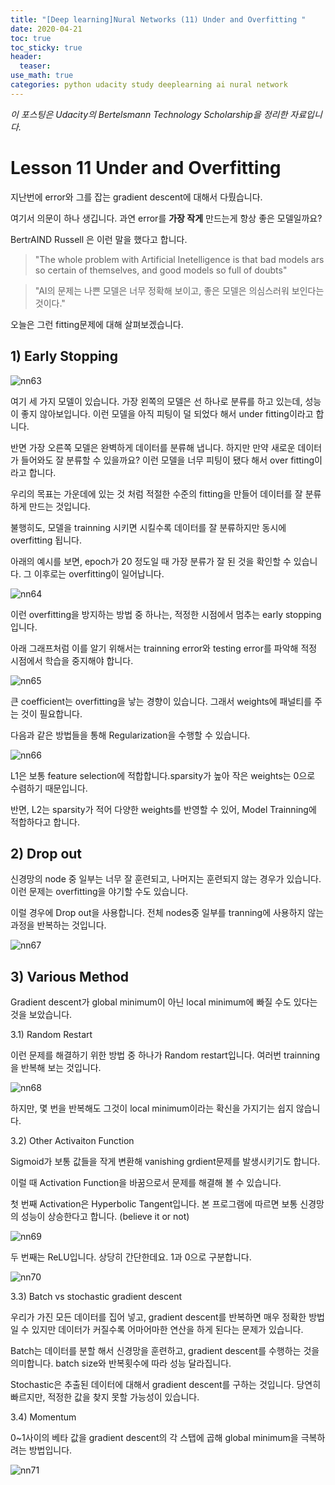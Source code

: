 ```yaml
---
title: "[Deep learning]Nural Networks (11) Under and Overfitting "
date: 2020-04-21
toc: true
toc_sticky: true
header:
  teaser: 
use_math: true
categories: python udacity study deeplearning ai nural network
---
```



*이 포스팅은 Udacity의 Bertelsmann Technology Scholarship을 정리한 자료입니다.*  


# Lesson 11 Under and Overfitting 

지난번에 error와 그를 잡는 gradient descent에 대해서 다뤘습니다. 

여기서 의문이 하나 생깁니다. 과연 error를 **가장 작게** 만드는게 항상 좋은 모델일까요? 

BertrAIND Russell 은 이런 말을 했다고 합니다. 

> "The whole problem with Artificial Inetelligence is that bad models ars so certain of themselves, and good models so full of doubts"

> "AI의 문제는 나쁜 모델은 너무 정확해 보이고, 좋은 모델은 의심스러워 보인다는 것이다."

오늘은 그런 fitting문제에 대해 살펴보겠습니다.


## 1) Early Stopping

![nn63](https://drive.google.com/uc?id=1VSp6tkcqxT54Sx1QcPjB8XmWonxgsTSY)

여기 세 가지 모델이 있습니다. 가장 왼쪽의 모델은 선 하나로 분류를 하고 있는데, 성능이 좋지 않아보입니다. 이런 모델을 아직 피팅이 덜 되었다 해서 under fitting이라고 합니다.

반면 가장 오른쪽 모델은 완벽하게 데이터를 분류해 냅니다. 하지만 만약 새로운 데이터가 들어와도 잘 분류할 수 있을까요? 이런 모델을 너무 피팅이 됐다 해서 over fitting이라고 합니다.

우리의 목표는 가운데에 있는 것 처럼 적절한 수준의 fitting을 만들어 데이터를 잘 분류하게 만드는 것입니다.

불행히도, 모델을 trainning 시키면 시킬수록 데이터를 잘 분류하지만 동시에 overfitting 됩니다.

아래의 예시를 보면, epoch가 20 정도일 때 가장 분류가 잘 된 것을 확인할 수 있습니다. 그 이후로는 overfitting이 일어납니다. 

![nn64](https://drive.google.com/uc?id=1pBr_54H2UoadEMZwmgKCsBkuuVgK_VCN)

이런 overfitting을 방지하는 방법 중 하나는, 적정한 시점에서 멈추는 early stopping입니다.

아래 그래프처럼 이를 알기 위해서는 trainning error와 testing error를 파악해 적정 시점에서 학습을 중지해야 합니다.

![nn65](https://drive.google.com/uc?id=18GOiUpIXp5TOB3kBoi4Nkx6JPlKX7pOx)

큰 coefficient는 overfitting을 낳는 경향이 있습니다. 그래서 weights에 패널티를 주는 것이 필요합니다. 

다음과 같은 방법들을 통해 Regularization을 수행할 수 있습니다. 

![nn66](https://drive.google.com/uc?id=1NZJ7YFxiJCgwjdEnvH5zv0wvMeMOy0Zx)

L1은 보통 feature selection에 적합합니다.sparsity가 높아 작은 weights는 0으로 수렴하기 때문입니다.

반면, L2는 sparsity가 적어 다양한 weights를 반영할 수 있어, Model Trainning에 적합하다고 합니다. 


## 2) Drop out

신경망의 node 중 일부는 너무 잘 훈련되고, 나머지는 훈련되지 않는 경우가 있습니다. 이런 문제는 overfitting을 야기할 수도 있습니다.

이럴 경우에 Drop out을 사용합니다. 전체 nodes중 일부를 tranning에 사용하지 않는 과정을 반복하는 것입니다.

![nn67](https://drive.google.com/uc?id=1sgz6ptMq7Uxknegv5AnZf_EtzEsJZHy3)


## 3) Various Method

Gradient descent가 global minimum이 아닌 local minimum에 빠질 수도 있다는 것을 보았습니다. 

3.1) Random Restart

이런 문제를 해결하기 위한 방법 중 하나가 Random restart입니다. 여러번 trainning을 반복해 보는 것입니다.

![nn68](https://drive.google.com/uc?id=19chxm1jfcad5JpKYv6irDgS_LOXwMwEZ)

하지만, 몇 번을 반복해도 그것이 local minimum이라는 확신을 가지기는 쉽지 않습니다.

3.2) Other Activaiton Function

Sigmoid가 보통 값들을 작게 변환해 vanishing grdient문제를 발생시키기도 합니다. 

이럴 때 Activation Function을 바꿈으로서 문제를 해결해 볼 수 있습니다.

첫 번째 Activation은 Hyperbolic Tangent입니다. 본 프로그램에 따르면 보통 신경망의 성능이 상승한다고 합니다. (believe it or not)

![nn69](https://drive.google.com/uc?id=1ldeQ-PC4UxFWTOCFxzL_UoO-Sw58QFlu)

두 번째는 ReLU입니다. 상당히 간단한데요. 1과 0으로 구분합니다.

![nn70](https://drive.google.com/uc?id=1mZUuN1UPD_tKa1fKnuWHMQoo5Tj4rDMt)


3.3) Batch vs stochastic gradient descent

우리가 가진 모든 데이터를 집어 넣고, gradient descent를 반복하면 매우 정확한 방법일 수 있지만 데이터가 커질수록 어마어마한 연산을 하게 된다는 문제가 있습니다. 

Batch는 데이터를 분할 해서 신경망을 훈련하고, gradient descent를 수행하는 것을 의미합니다. batch size와 반복횟수에 따라 성능 달라집니다.

Stochastic은 추출된 데이터에 대해서 gradient descent를 구하는 것입니다. 당연히 빠르지만, 적정한 값을 찾지 못할 가능성이 있습니다.


3.4) Momentum 

0~1사이의 베타 값을 gradient descent의 각 스탭에 곱해 global minimum을 극복하려는 방법입니다.

![nn71](https://drive.google.com/uc?id=1Qfbk_7r67iaqR3EPxJYDSSYCgMHMruUX)



